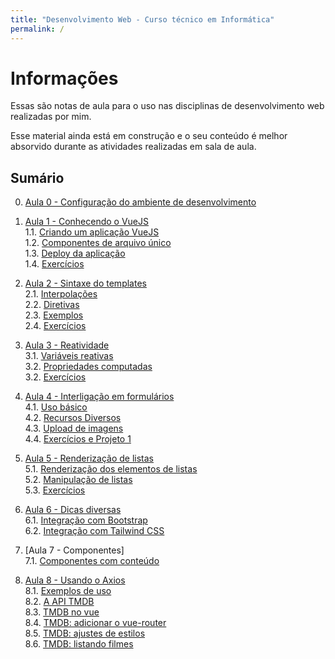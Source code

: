 ```yaml
---
title: "Desenvolvimento Web - Curso técnico em Informática"
permalink: /
---
```


# Informações

Essas são notas de aula para o uso nas disciplinas de desenvolvimento web realizadas por mim. 

Esse material ainda está em construção e o seu conteúdo é melhor absorvido durante as atividades realizadas em sala de aula.
## Sumário

0. [Aula 0 - Configuração do ambiente de desenvolvimento](ambiente/intro.md)

1. [Aula 1 - Conhecendo o VueJS](intro/intro.md)  
  1.1. [Criando um aplicação VueJS](intro/criar-aplicacao-vuejs.html)  
  1.2. [Componentes de arquivo único](intro/single-file-components.html)  
  1.3. [Deploy da aplicação](intro/deploy-aplicacao.html)  
  1.4. [Exercícios](intro/exercicios.html)  

2. [Aula 2 - Sintaxe do templates](sintaxe-templates/intro.md)  
  2.1. [Interpolações](sintaxe-templates/interpolacoes.html)   
  2.2. [Diretivas](sintaxe-templates/diretivas.html)  
  2.3. [Exemplos](sintaxe-templates/exemplos.html)  
  2.4. [Exercícios](sintaxe-templates/exercicios.html)  

3. [Aula 3 - Reatividade](reatividade/intro.md)  
  3.1. [Variáveis reativas](reatividade/variaveis-reativas.html)  
  3.2. [Propriedades computadas](reatividade/propriedades-computadas.html)  
  3.2. [Exercícios](reatividade/exercicios.html)  

4. [Aula 4 - Interligação em formulários](formularios/intro.md)  
  4.1. [Uso básico](formularios/uso-basico.html)  
  4.2. [Recursos Diversos](formularios/recursos-diversos.html)  
  4.3. [Upload de imagens](formularios/upload-imagens.html)  
  4.4. [Exercícios e Projeto 1](formularios/exercicios.html)  

5. [Aula 5 - Renderização de listas](listas/intro.md)  
  5.1. [Renderização dos elementos de listas](listas/renderizacao-elementos.html)  
  5.2. [Manipulação de listas](listas/manipulacao-listas.html)  
  5.3. [Exercícios](listas/exercicios.html)  

6. [Aula 6 - Dicas diversas](dicas/intro.md)  
  6.1. [Integração com Bootstrap](dicas/integracao-bootstrap.html)  
  6.2. [Integração com Tailwind CSS](dicas/integracao-tailwind.html) 

7. [Aula 7 - Componentes]  
  7.1. [Componentes com conteúdo](componentes/conteudo.html)  

8. [Aula 8 - Usando o Axios](axios/intro.md)  
  8.1. [Exemplos de uso](axios/exemplos-de-uso.md)  
  8.2. [A API TMDB](axios/tmdb-api.md)  
  8.3. [TMDB no vue](axios/tmdb-no-vue.md)  
  8.4. [TMDB: adicionar o vue-router](axios/tmdb-adicionar-vue-router.md)   
  8.5. [TMDB: ajustes de estilos](axios/tmdb-ajustes-estilos.md)  
  8.6. [TMDB: listando filmes](axios/tmdb-listando-filmes.md)  

<!-- 5. [Aula 5 - Revisão Geral de Componentes](componentes/intro.md) -->

